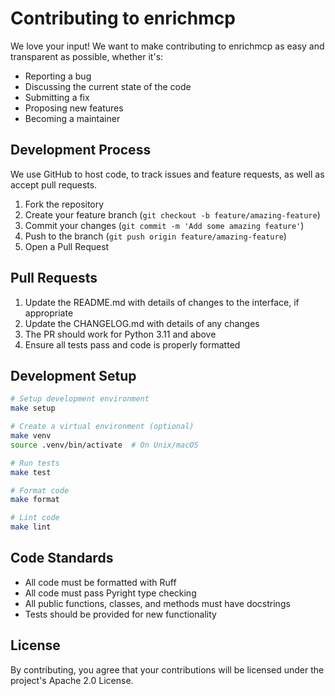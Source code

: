 # Contributing to enrichmcp

We love your input! We want to make contributing to enrichmcp as easy and transparent as possible, whether it's:

- Reporting a bug
- Discussing the current state of the code
- Submitting a fix
- Proposing new features
- Becoming a maintainer

## Development Process

We use GitHub to host code, to track issues and feature requests, as well as accept pull requests.

1. Fork the repository
2. Create your feature branch (`git checkout -b feature/amazing-feature`)
3. Commit your changes (`git commit -m 'Add some amazing feature'`)
4. Push to the branch (`git push origin feature/amazing-feature`)
5. Open a Pull Request

## Pull Requests

1. Update the README.md with details of changes to the interface, if appropriate
2. Update the CHANGELOG.md with details of any changes
3. The PR should work for Python 3.11 and above
4. Ensure all tests pass and code is properly formatted

## Development Setup

```bash
# Setup development environment
make setup

# Create a virtual environment (optional)
make venv
source .venv/bin/activate  # On Unix/macOS

# Run tests
make test

# Format code
make format

# Lint code
make lint
```

## Code Standards

- All code must be formatted with Ruff
- All code must pass Pyright type checking
- All public functions, classes, and methods must have docstrings
- Tests should be provided for new functionality

## License

By contributing, you agree that your contributions will be licensed under the project's Apache 2.0 License.
